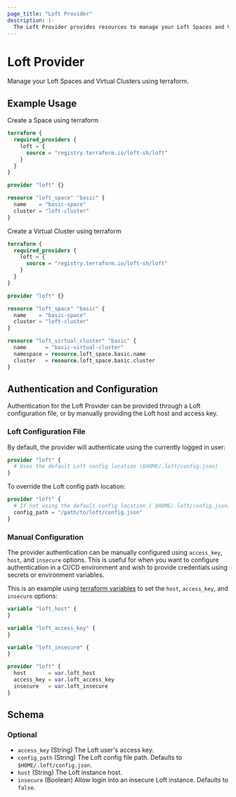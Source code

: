 ```yaml
---
page_title: "Loft Provider"
description: |-
  The Loft Provider provides resources to manage your Loft Spaces and Virtual Clusters using Terraform.
---
```


# Loft Provider

Manage your Loft Spaces and Virtual Clusters using terraform.

## Example Usage

Create a Space using terraform
```terraform
terraform {
  required_providers {
    loft = {
      source = "registry.terraform.io/loft-sh/loft"
    }
  }
}

provider "loft" {}

resource "loft_space" "basic" {
  name    = "basic-space"
  cluster = "loft-cluster"
}
```

Create a Virtual Cluster using terraform
```terraform
terraform {
  required_providers {
    loft = {
      source = "registry.terraform.io/loft-sh/loft"
    }
  }
}

provider "loft" {}

resource "loft_space" "basic" {
  name    = "basic-space"
  cluster = "loft-cluster"
}

resource "loft_virtual_cluster" "basic" {
  name      = "basic-virtual-cluster"
  namespace = resource.loft_space.basic.name
  cluster   = resource.loft_space.basic.cluster
}
```

## Authentication and Configuration
Authentication for the Loft Provider can be provided through a Loft configuration file, or by manually providing the Loft host and access key.

### Loft Configuration File
By default, the provider will authenticate using the currently logged in user:
```terraform
provider "loft" {
  # Uses the default Loft config location ($HOME/.loft/config.json)
}
```

To override the Loft config path location:
```terraform
provider "loft" {
  # If not using the default config location (`$HOME/.loft/config.json) you can change the location's `config_path`
  config_path = "/path/to/loft/config.json"
}
```

### Manual Configuration
The provider authentication can be manually configured using `access_key`, `host`, and `insecure` options. This is useful for when you want to configure authentication in a CI/CD environment and wish to provide credentials using secrets or environment variables.

This is an example using [terraform variables](https://www.terraform.io/language/values/variables) to set the `host`, `access_key`, and `insecure` options:
```terraform
variable "loft_host" {
}

variable "loft_access_key" {
}

variable "loft_insecure" {
}

provider "loft" {
  host       = var.loft_host
  access_key = var.loft_access_key
  insecure   = var.loft_insecure
}
```

<!-- schema generated by tfplugindocs -->
## Schema

### Optional

- `access_key` (String) The Loft user's access key.
- `config_path` (String) The Loft config file path. Defaults to `$HOME/.loft/config.json`.
- `host` (String) The Loft instance host.
- `insecure` (Boolean) Allow login into an insecure Loft instance. Defaults to `false`.